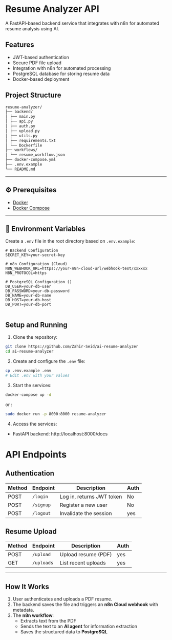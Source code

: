 # Resume Analyzer API

A FastAPI-based backend service that integrates with n8n for automated resume analysis using AI.

## Features

- JWT-based authentication
- Secure PDF file upload
- Integration with n8n for automated processing
- PostgreSQL database for storing resume data
- Docker-based deployment

## Project Structure
``` bash
resume-analyzer/
├── backend/
│ ├── main.py
│ ├── api.py
│ ├── auth.py
│ ├── upload.py
│ ├── utils.py
│ ├── requirements.txt
│ └── Dockerfile
├── workflows/
│ └── resume_workflow.json
├── docker-compose.yml
├── .env.example
└── README.md
```

---

## ⚙️ Prerequisites

- [Docker](https://docs.docker.com/get-docker/)
- [Docker Compose](https://docs.docker.com/compose/)

---

## 🔐 Environment Variables

Create a `.env` file in the root directory based on `.env.example`:

```env
# Backend Configuration
SECRET_KEY=your-secret-key

# n8n Configuration (Cloud)
N8N_WEBHOOK_URL=https://your-n8n-cloud-url/webhook-test/xxxxxx
N8N_PROTOCOL=https

# PostgreSQL Configuration ()
DB_USER=your-db-user
DB_PASSWORD=your-db-password
DB_NAME=your-db-name
DB_HOST=your-db-host
DB_PORT=your-db-port


```

## Setup and Running

1. Clone the repository:
```bash
git clone https://github.com/Zahir-Seid/ai-resume-analyzer
cd ai-resume-analyzer
```

2. Create and configure the `.env` file:
```bash
cp .env.example .env
# Edit .env with your values
```

3. Start the services:
```bash
docker-compose up -d
```
or :

```bash
sudo docker run -p 8000:8000 resume-analyzer
```
4. Access the services:
- FastAPI backend: http://localhost:8000/docs

# API Endpoints

## Authentication

| Method | Endpoint         | Description                | Auth  |
|--------|------------------|----------------------------|-------|
| POST   | `/login`    | Log in, returns JWT token  | No     |
| POST   | `/signup`   | Register a new user        | No    |
| POST   | `/logout`   | Invalidate the session     | yes   |

## Resume Upload

| Method | Endpoint    | Description             | Auth  |
|--------|-------------|-------------------------|-------|
| POST   | `/upload`   | Upload resume (PDF)     | yes   |
| GET    | `/uploads`  | List recent uploads     | yes   |

---

## How It Works

1. User authenticates and uploads a PDF resume.  
2. The backend saves the file and triggers an **n8n Cloud webhook** with metadata.  
3. The **n8n workflow**:
   - Extracts text from the PDF
   - Sends the text to an **AI agent** for information extraction
   - Saves the structured data to **PostgreSQL**
